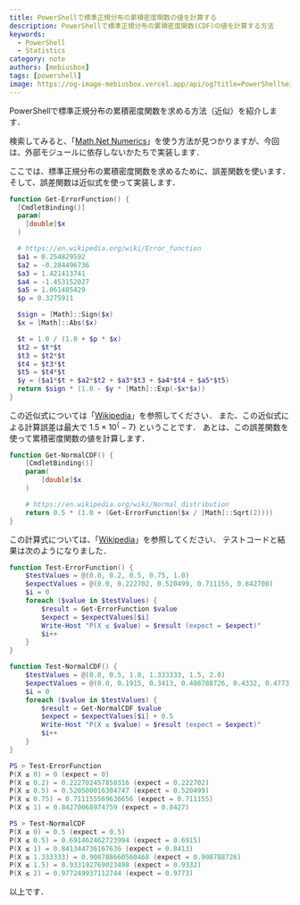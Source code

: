 ```yaml
---
title: PowerShellで標準正規分布の累積密度関数の値を計算する
description: PowerShellで標準正規分布の累積密度関数(CDF)の値を計算する方法
keywords:
  - PowerShell
  - Statistics
category: note
authors: [mebiusbox]
tags: [powershell]
image: https://og-image-mebiusbox.vercel.app/api/og?title=PowerShell%e3%81%a7%e6%a8%99%e6%ba%96%e6%ad%a3%e8%a6%8f%e5%88%86%e5%b8%83%e3%81%ae%e7%b4%af%e7%a9%8d%e5%af%86%e5%ba%a6%e9%96%a2%e6%95%b0%e3%81%ae%e5%80%a4%e3%82%92%e8%a8%88%e7%ae%97%e3%81%99%e3%82%8b&subtitle=PowerShell%e3%81%a7%e6%a8%99%e6%ba%96%e6%ad%a3%e8%a6%8f%e5%88%86%e5%b8%83%e3%81%ae%e7%b4%af%e7%a9%8d%e5%af%86%e5%ba%a6%e9%96%a2%e6%95%b0(CDF)%e3%81%ae%e5%80%a4%e3%82%92%e8%a8%88%e7%ae%97%e3%81%99%e3%82%8b%e6%96%b9%e6%b3%95&date=2024%2F11%2F14&tags=powershell
---
```


PowerShellで標準正規分布の累積密度関数を求める方法（近似）を紹介します．

<!-- truncate -->

検索してみると、「[Math.Net Numerics](https://numerics.mathdotnet.com/)」を使う方法が見つかりますが、今回は、外部モジュールに依存しないかたちで実装します．

ここでは、標準正規分布の累積密度関数を求めるために、誤差関数を使います．そして、誤差関数は近似式を使って実装します．

```powershell
function Get-ErrorFunction() {
  [CmdletBinding()]
  param(
    [double]$x
  )

  # https://en.wikipedia.org/wiki/Error_function
  $a1 = 0.254829592
  $a2 = -0.284496736
  $a3 = 1.421413741
  $a4 = -1.453152027
  $a5 = 1.061405429
  $p = 0.3275911

  $sign = [Math]::Sign($x)
  $x = [Math]::Abs($x)

  $t = 1.0 / (1.0 + $p * $x)
  $t2 = $t*$t
  $t3 = $t2*$t
  $t4 = $t3*$t
  $t5 = $t4*$t
  $y = ($a1*$t + $a2*$t2 + $a3*$t3 + $a4*$t4 + $a5*$t5)
  return $sign * (1.0 - $y * [Math]::Exp(-$x*$x))
}
```

この近似式については「[Wikipedia](https://en.wikipedia.org/wiki/Error_function)」を参照してください．
また、この近似式による計算誤差は最大で $1.5\times 10^\{-7\}$ ということです．
あとは、この誤差関数を使って累積密度関数の値を計算します．

```powershell
function Get-NormalCDF() {
    [CmdletBinding()]
    param(
        [double]$x
    )

    # https://en.wikipedia.org/wiki/Normal_distribution
    return 0.5 * (1.0 + (Get-ErrorFunction($x / [Math]::Sqrt(2))))
}
```

この計算式については、「[Wikipedia](https://en.wikipedia.org/wiki/Normal_distribution)」を参照してください．
テストコードと結果は次のようになりました．

```powershell
function Test-ErrorFunction() {
    $testValues = @(0.0, 0.2, 0.5, 0.75, 1.0)
    $expectValues = @(0.0, 0.222702, 0.520499, 0.711155, 0.842700)
    $i = 0
    foreach ($value in $testValues) {
        $result = Get-ErrorFunction $value
        $expect = $expectValues[$i]
        Write-Host "P(X ≤ $value) = $result (expect = $expect)"
        $i++
    }
}

function Test-NormalCDF() {
    $testValues = @(0.0, 0.5, 1.0, 1.333333, 1.5, 2.0)
    $expectValues = @(0.0, 0.1915, 0.3413, 0.408788726, 0.4332, 0.4773)
    $i = 0
    foreach ($value in $testValues) {
        $result = Get-NormalCDF $value
        $expect = $expectValues[$i] + 0.5
        Write-Host "P(X ≤ $value) = $result (expect = $expect)"
        $i++
    }
}
```

```powershell
PS > Test-ErrorFunction
P(X ≤ 0) = 0 (expect = 0)
P(X ≤ 0.2) = 0.222702457858316 (expect = 0.222702)
P(X ≤ 0.5) = 0.520500016304747 (expect = 0.520499)
P(X ≤ 0.75) = 0.711155569636656 (expect = 0.711155)
P(X ≤ 1) = 0.84270068974759 (expect = 0.8427)

PS > Test-NormalCDF
P(X ≤ 0) = 0.5 (expect = 0.5)
P(X ≤ 0.5) = 0.691462462723994 (expect = 0.6915)
P(X ≤ 1) = 0.841344736167636 (expect = 0.8413)
P(X ≤ 1.333333) = 0.908788660560468 (expect = 0.908788726)
P(X ≤ 1.5) = 0.933192769023498 (expect = 0.9332)
P(X ≤ 2) = 0.977249937112744 (expect = 0.9773)
```

以上です．
